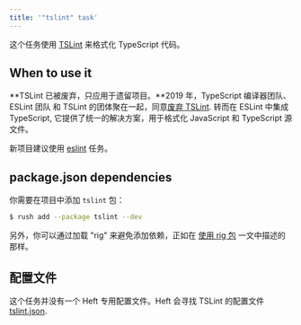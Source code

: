 ```yaml
---
title: '"tslint" task'
---
```


这个任务使用 [TSLint](https://palantir.github.io/tslint/) 来格式化 TypeScript 代码。

## When to use it

**TSLint 已被废弃，只应用于遗留项目。**2019 年，TypeScript 编译器团队、ESLint 团队 和 TSLint 的团体聚在一起，同意[废弃 TSLint](https://medium.com/palantir/tslint-in-2019-1a144c2317a9). 转而在 ESLint 中集成 TypeScript, 它提供了统一的解决方案，用于格式化 JavaScript 和 TypeScript 源文件。

新项目建议使用 [eslint](../tasks/eslint.md) 任务。

## package.json dependencies

你需要在项目中添加 `tslint` 包：

```bash
$ rush add --package tslint --dev
```

另外，你可以通过加载 "rig" 来避免添加依赖，正如在 [使用 rig 包](../intro/rig_packages.md) 一文中描述的那样。

## 配置文件

这个任务并没有一个 Heft 专用配置文件。Heft 会寻找 TSLint 的配置文件 [tslint.json](https://palantir.github.io/tslint/usage/configuration/).
